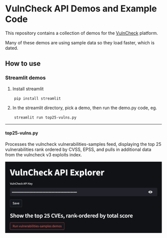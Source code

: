 # VulnCheck API Demos and Example Code

This repository contains a collection of demos for the [VulnCheck](https://www.vulncheck.com/) platform. 

Many of these demos are using sample data so they load faster, which is dated.

## How to use

### Streamlit demos

1. Install streamlit

```shell
    pip install streamlit
```

2. In the streamlit directory, pick a demo, then run the demo.py code, eg.

```shell
    streamlit run top25-vulns.py
```

---

#### top25-vulns.py

Processes the vulncheck vulnerabilities-samples feed, displaying the top 25 vulnerabilities
rank ordered by CVSS, EPSS, and pulls in additional data from the vulncheck v3 exploits index.

<p align="center">
  <img src="assets/vc-api-explorer.png" alt="Screenshot of VC API Explorer top25 vulns demo">
</p>